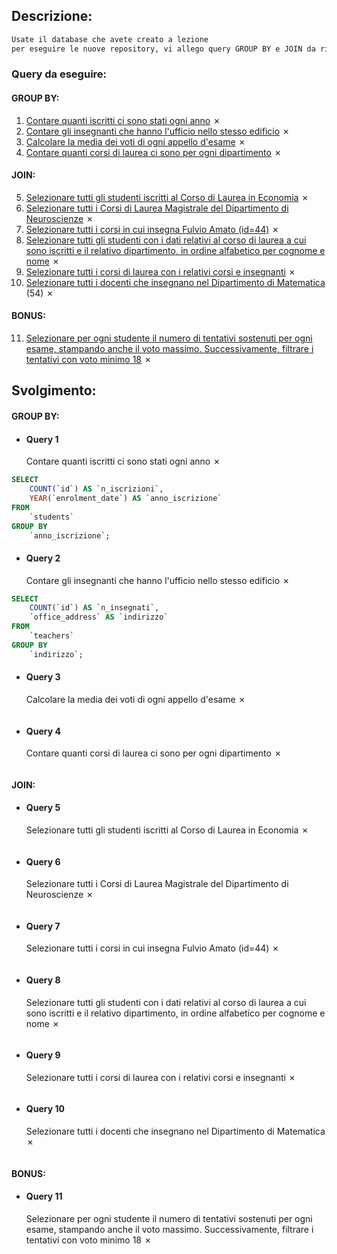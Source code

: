 ## Descrizione:

```txt
Usate il database che avete creato a lezione
per eseguire le nuove repository, vi allego query GROUP BY e JOIN da risolvere..
```

### Query da eseguire:

#### GROUP BY:

1. [Contare quanti iscritti ci sono stati ogni anno](#query-1) &cross;
2. [Contare gli insegnanti che hanno l'ufficio nello stesso edificio](#query-2) &cross;
3. [Calcolare la media dei voti di ogni appello d'esame](#query-3) &cross;
4. [Contare quanti corsi di laurea ci sono per ogni dipartimento](#query-4) &cross;

#### JOIN:

5. [Selezionare tutti gli studenti iscritti al Corso di Laurea in Economia](#query-5) &cross;
6. [Selezionare tutti i Corsi di Laurea Magistrale del Dipartimento di Neuroscienze](#query-6) &cross;
7. [Selezionare tutti i corsi in cui insegna Fulvio Amato (id=44)](#query-7) &cross;
8. [Selezionare tutti gli studenti con i dati relativi al corso di laurea a cui sono iscritti e il relativo dipartimento, in ordine alfabetico per cognome e nome](#query-8) &cross;
9. [Selezionare tutti i corsi di laurea con i relativi corsi e insegnanti](#query-9) &cross;
10. [Selezionare tutti i docenti che insegnano nel Dipartimento di Matematica](#query-10) (54) &cross;

#### BONUS:

11. [Selezionare per ogni studente il numero di tentativi sostenuti per ogni esame, stampando anche il voto massimo. Successivamente, filtrare i tentativi con voto minimo 18](#query-11) &cross;

## Svolgimento:

#### GROUP BY:

- #### Query 1
  Contare quanti iscritti ci sono stati ogni anno &cross;

```sql
SELECT
    COUNT(`id`) AS `n_iscrizioni`,
    YEAR(`enrolment_date`) AS `anno_iscrizione`
FROM
    `students`
GROUP BY
    `anno_iscrizione`;
```

- #### Query 2
  Contare gli insegnanti che hanno l'ufficio nello stesso edificio &cross;

```sql
SELECT
    COUNT(`id`) AS `n_insegnati`,
    `office_address` AS `indirizzo`
FROM
    `teachers`
GROUP BY
    `indirizzo`;
```

- #### Query 3
  Calcolare la media dei voti di ogni appello d'esame &cross;

```sql

```

- #### Query 4
  Contare quanti corsi di laurea ci sono per ogni dipartimento &cross;

```sql

```

#### JOIN:

- #### Query 5
  Selezionare tutti gli studenti iscritti al Corso di Laurea in Economia &cross;

```sql

```

- #### Query 6
  Selezionare tutti i Corsi di Laurea Magistrale del Dipartimento di Neuroscienze &cross;

```sql

```

- #### Query 7
  Selezionare tutti i corsi in cui insegna Fulvio Amato (id=44) &cross;

```sql

```

- #### Query 8
  Selezionare tutti gli studenti con i dati relativi al corso di laurea a cui sono iscritti e il relativo dipartimento, in ordine alfabetico per cognome e nome &cross;

```sql

```

- #### Query 9
  Selezionare tutti i corsi di laurea con i relativi corsi e insegnanti &cross;

```sql

```

- #### Query 10
  Selezionare tutti i docenti che insegnano nel Dipartimento di Matematica &cross;

```sql

```

#### BONUS:

- #### Query 11
  Selezionare per ogni studente il numero di tentativi sostenuti per ogni esame, stampando anche il voto massimo. Successivamente, filtrare i tentativi con voto minimo 18 &cross;

```sql

```
